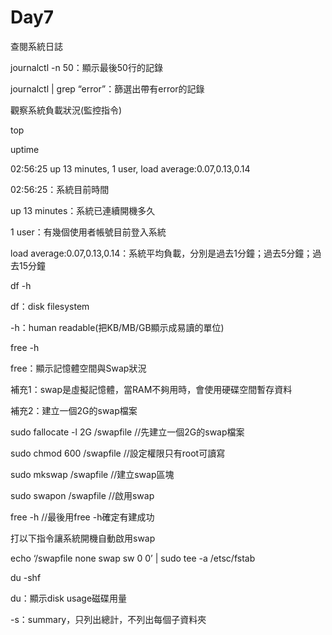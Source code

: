 # Day7

查閱系統日誌

journalctl -n 50：顯示最後50行的記錄

journalctl | grep “error”：篩選出帶有error的記錄

觀察系統負載狀況(監控指令)

top

uptime

02:56:25 up 13 minutes, 1 user, load average:0.07,0.13,0.14

02:56:25：系統目前時間

up 13 minutes：系統已連續開機多久

1 user：有幾個使用者帳號目前登入系統

load average:0.07,0.13,0.14：系統平均負載，分別是過去1分鐘；過去5分鐘；過去15分鐘

df -h

df：disk filesystem

-h：human readable(把KB/MB/GB顯示成易讀的單位)

free -h

free：顯示記憶體空間與Swap狀況

補充1：swap是虛擬記憶體，當RAM不夠用時，會使用硬碟空間暫存資料

補充2：建立一個2G的swap檔案

sudo fallocate -l 2G /swapfile   //先建立一個2G的swap檔案

sudo chmod 600 /swapfile   //設定權限只有root可讀寫

sudo mkswap /swapfile   //建立swap區塊

sudo swapon /swapfile   //啟用swap

free -h   //最後用free -h確定有建成功

打以下指令讓系統開機自動啟用swap

echo ‘/swapfile none swap sw 0 0’ | sudo tee -a /etsc/fstab

du -shf

du：顯示disk usage磁碟用量

-s：summary，只列出總計，不列出每個子資料夾

